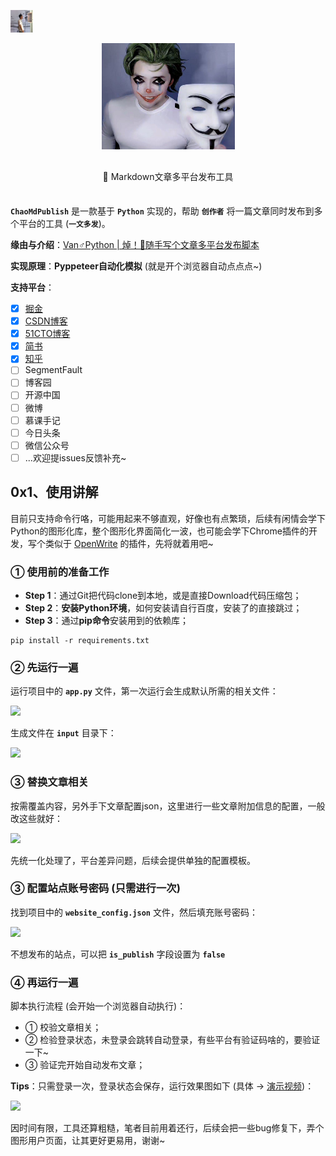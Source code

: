 <p  align="left">
    <a href="https://github.com/coder-pig/"><img alt="logo" width="36" height="36" src="res/head_icon.png" alt="coderpig">
    </a>
</p>

<p  align="center">
<img src="res/ic_avatar.png">
</p>

<p align="center" style="margin: 30px 0 35px;"> 🤡 Markdown文章多平台发布工具</p>

**`ChaoMdPublish`** 是一款基于 **`Python`** 实现的，帮助 **`创作者`** 将一篇文章同时发布到多个平台的工具 (**`一文多发`**)。

**缘由与介绍**：[Van♂Python | 焯！🤡随手写个文章多平台发布脚本][1]

**实现原理**：**Pyppeteer自动化模拟** (就是开个浏览器自动点点点~)

**支持平台**：

- [x] [掘金](https://juejin.cn/)
- [x] [CSDN博客](https://blog.csdn.net/)
- [x] [51CTO博客](https://home.51cto.com/index)
- [x] [简书](https://www.jianshu.com/)
- [x] [知乎](https://zhuanlan.zhihu.com)
- [ ] SegmentFault
- [ ] 博客园
- [ ] 开源中国
- [ ] 微博
- [ ] 慕课手记 
- [ ] 今日头条
- [ ] 微信公众号
- [ ] ...欢迎提issues反馈补充~

## 0x1、使用讲解

目前只支持命令行咯，可能用起来不够直观，好像也有点繁琐，后续有闲情会学下Python的图形化库，整个图形化界面简化一波，也可能会学下Chrome插件的开发，写个类似于 [OpenWrite][2] 的插件，先将就着用吧~

### ① 使用前的准备工作

- **Step 1**：通过Git把代码clone到本地，或是直接Download代码压缩包；
- **Step 2**：**安装Python环境**，如何安装请自行百度，安装了的直接跳过；
- **Step 3**：通过**pip命令**安装用到的依赖库；

```
pip install -r requirements.txt
```

### ② 先运行一遍

运行项目中的 **`app.py`** 文件，第一次运行会生成默认所需的相关文件：

![][3]

生成文件在 **`input`** 目录下：

![][4]

### ③ 替换文章相关

按需覆盖内容，另外手下文章配置json，这里进行一些文章附加信息的配置，一般改这些就好：

![][5]

先统一化处理了，平台差异问题，后续会提供单独的配置模板。

### ③ 配置站点账号密码 (只需进行一次)

找到项目中的 **`website_config.json`** 文件，然后填充账号密码：

![][6]

不想发布的站点，可以把 **`is_publish`** 字段设置为 **`false`**

### ④ 再运行一遍

脚本执行流程 (会开始一个浏览器自动执行)：

- ① 校验文章相关；
- ② 检验登录状态，未登录会跳转自动登录，有些平台有验证码啥的，要验证一下~
- ③ 验证完开始自动发布文章；

**Tips**：只需登录一次，登录状态会保存，运行效果图如下 (具体 → [演示视频][7])：

![][8]


因时间有限，工具还算粗糙，笔者目前用着还行，后续会把一些bug修复下，弄个图形用户页面，让其更好更易用，谢谢~


  [1]: https://juejin.cn/post/7032129362056970254
  [2]: https://openwrite.cn/
  [3]: http://static.zybuluo.com/coder-pig/961q098fecie87dt0m7l9kki/fgfhz.png
  [4]: http://static.zybuluo.com/coder-pig/9tjsoy16nem04crzp5mrewhb/gfhh.png
  [5]: http://static.zybuluo.com/coder-pig/7bcopj39x71f8l02ovt831h9/hghgz.png
  [6]: http://static.zybuluo.com/coder-pig/q4im1s5lchooodh4wpmvoivs/hgjfj.png
  [7]: https://www.bilibili.com/video/BV1ZY411x7Cv/
  [8]: http://static.zybuluo.com/coder-pig/k10nymdue58horkiwgmeyqb7/xg2.gif